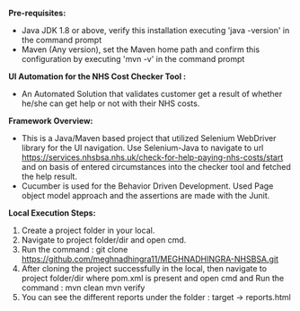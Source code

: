 ****Pre-requisites:****
- Java JDK 1.8 or above, verify this installation executing 'java -version' in the command prompt
- Maven (Any version), set the Maven home path and confirm this configuration by executing 'mvn -v' in the command prompt

****UI Automation for the NHS Cost Checker Tool :****
- An Automated Solution that validates customer get a result of whether he/she can get help or not with their NHS costs.

****Framework Overview:****
- This is a Java/Maven based project that utilized Selenium WebDriver library for the UI navigation. Use Selenium-Java to navigate to url https://services.nhsbsa.nhs.uk/check-for-help-paying-nhs-costs/start and on basis of entered circumstances into the checker tool and fetched the help result.
- Cucumber is used for the Behavior Driven Development. Used Page object model approach and the assertions are made with the Junit.

****Local Execution Steps:****
1. Create a project folder in your local.
2. Navigate to project folder/dir and open cmd.
3. Run the command : git clone https://github.com/meghnadhingra11/MEGHNADHINGRA-NHSBSA.git 
5. After cloning the project successfully in the local, then navigate to project folder/dir where pom.xml is present and open cmd and Run the command :
mvn clean
mvn verify
5. You can see the different reports under the folder :
target -> reports.html
